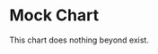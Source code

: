 [comment]: # ( Copyright Contributors to the Open Cluster Management project )

# Mock Chart

This chart does nothing beyond exist.